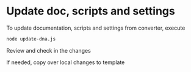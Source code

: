 <!--
@license
Copyright (c) 2025 Rljson

Use of this source code is governed by terms that can be
found in the LICENSE file in the root of this package.
-->

# Update doc, scripts and settings

To update documentation, scripts and settings from converter, execute

```bash
node update-dna.js
```

Review and check in the changes

If needed, copy over local changes to template
